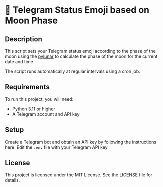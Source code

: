 # 🌚 Telegram Status Emoji based on Moon Phase


## Description
This script sets your Telegram status emoji according to the phase of the moon using the [pylunar](https://github.com/mareuter/pylunar) to calculate the phase of the moon for the current date and time.

The script runs automatically at regular intervals using a cron job.


## Requirements
To run this project, you will need:

- Python 3.11 or higher
- A Telegram account and API key


## Setup
Create a Telegram bot and obtain an API key by following the instructions here.
Edit the `.env` file with your Telegram API key.


## License
This project is licensed under the MIT License. See the LICENSE file for details.
